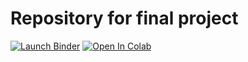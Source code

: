 # Repository for final project

[![Launch Binder](https://mybinder.org/badge_logo.svg)](https://mybinder.org/v2/gh/madelezhia/image-classifier-app/HEAD?urlpath=proxy/5000)
[![Open In Colab](https://colab.research.google.com/assets/colab-badge.svg)](https://colab.research.google.com/github/madelezhia/image-classifier-app/blob/main/demo.ipynb)